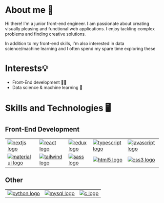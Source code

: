 
# About me 👋

Hi there! I'm a junior front-end engineer. I am passionate about creating visually pleasing and functional web applications. I enjoy tackling complex problems and finding creative solutions.

In addition to my front-end skills, I'm also interested in data science/machine learning and I often spend my spare time exploring these

<!-- Add projects section here -->

# Interests💡

- Front-End development 👨‍💻
- Data science & machine learning 🤖

# Skills and Technologies 🖥️

## Front-End Development

<table>
	<tr>
		<td>
			<a href="https://nextjs.org/"> <img src="https://img.shields.io/badge/next.js-000000?style=for-the-badge&logo=nextdotjs&logoColor=white" alt="nextjs logo" /> </a>
		</td>
		<td>
			<a href="https://reactjs.org/"> <img src="https://img.shields.io/badge/React-20232A?style=for-the-badge&logo=react&logoColor=61DAFB" alt="react logo" /> </a>
		</td>
		<td>
			<a href="https://react-redux.js.org/"> <img src="https://img.shields.io/badge/Redux-593D88?style=for-the-badge&logo=redux&logoColor=white" alt="redux logo" /> </a>
		</td>
		<td>
			<a href="https://www.typescriptlang.org/"> <img src="https://img.shields.io/badge/TypeScript-007ACC?style=for-the-badge&logo=typescript&logoColor=white" alt="typescript logo" /> </a>
		</td>
		<td>
			<a href="https://developer.mozilla.org/en-US/docs/Web/JavaScript"> <img src="https://img.shields.io/badge/JavaScript-323330?style=for-the-badge&logo=javascript&logoColor=F7DF1E" alt="javascript logo" /> </a>
		</td>
	</tr>
	<tr>
		<td>
			<a href="https://mui.com/"> <img src="https://img.shields.io/badge/Material%20UI-007FFF?style=for-the-badge&logo=mui&logoColor=white" alt="material ui logo" /> </a>
		</td>
		<td>
			<a href="https://tailwindcss.com/"> <img src="https://img.shields.io/badge/Tailwind_CSS-38B2AC?style=for-the-badge&logo=tailwind-css&logoColor=white" alt="tailwind logo" /> </a>
		</td>
		<td>
			<a href="https://sass-lang.com/"> <img src="https://img.shields.io/badge/Sass-CC6699?style=for-the-badge&logo=sass&logoColor=white" alt="sass logo" /> </a>
		</td>
		<td>
			<a href="https://developer.mozilla.org/en-US/docs/Web/HTML"> <img src="https://img.shields.io/badge/HTML5-E34F26?style=for-the-badge&logo=html5&logoColor=white" alt="html5 logo" /> </a>
		</td>
		<td>
			<a href="https://developer.mozilla.org/en-US/docs/Web/CSS"> <img src="https://img.shields.io/badge/CSS3-1572B6?style=for-the-badge&logo=css3&logoColor=white" alt="css3 logo" /> </a>
		</td>
	</tr>
</table>

## Other

<table>
  <tr>
    <td>
      <a href="https://www.python.org/">
        <img src="https://img.shields.io/badge/Python-FFD43B?style=for-the-badge&logo=python&logoColor=blue" alt="python logo" />
      </a>
    </td>
    <td>
      <a href="https://www.mysql.com/">
        <img src="https://img.shields.io/badge/MySQL-005C84?style=for-the-badge&logo=mysql&logoColor=white" alt="mysql logo" />
      </a>
    </td>
    <td>
      <a href="https://en.cppreference.com/w/c/language">
        <img src="https://img.shields.io/badge/C-00599C?style=for-the-badge&logo=c&logoColor=white" alt="c logo" />
      </a>
    </td>
  </tr>
</table>

<!--
# Stats
<a href="#">
  <img height=200 align="center" src="https://github-readme-stats.vercel.app/api?username=farhaan-mukarram&rank_icon=github&theme=transparent" />
</a>
<a href="#">
  <img height=200 align="center" src="https://github-readme-stats.vercel.app/api/top-langs?username=farhaan-mukarram&layout=compact&langs_count=8&card_width=300&size_weight=0.5&count_weight=0.5&hide_progress=true" />
</a>

<!--
**farhaan-mukarram/farhaan-mukarram** is a ✨ _special_ ✨ repository because its `README.md` (this file) appears on your GitHub profile.

Here are some ideas to get you started:

- 🔭 I’m currently working on ...
- 🌱 I’m currently learning ...
- 👯 I’m looking to collaborate on ...
- 🤔 I’m looking for help with ...
- 💬 Ask me about ...
- 📫 How to reach me: ...
- 😄 Pronouns: ...
- ⚡ Fun fact: ...
-->
